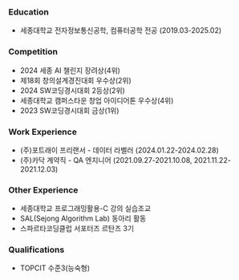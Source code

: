 ### Education
- 세종대학교 전자정보통신공학, 컴퓨터공학 전공 (2019.03-2025.02)

### Competition
- 2024 세종 AI 챌린지 장려상(4위)
- 제18회 창의설계경진대회 우수상(2위)
- 2024 SW코딩경시대회 2등상(2위)
- 세종대학교 캠퍼스타운 창업 아이디어톤 우수상(4위)
- 2023 SW코딩경시대회 금상(1위)

### Work Experience
- (주)포트래이 프리랜서 - 데이터 라벨러 (2024.01.22-2024.02.28)
- (주)카닥 계약직 - QA 엔지니어 (2021.09.27-2021.10.08, 2021.11.22-2021.12.03) 


### Other Experience
- 세종대학교 프로그래밍활용-C 강의 실습조교
- SAL(Sejong Algorithm Lab) 동아리 활동
- 스파르타코딩클럽 서포터즈 르탄즈 3기

### Qualifications
- TOPCIT 수준3(능숙형)

